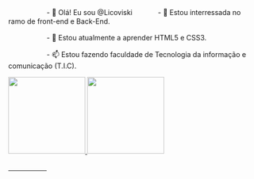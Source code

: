 ㅤㅤㅤㅤㅤㅤ- 👋 Olá! Eu sou @Licoviskiㅤㅤㅤㅤ- 👀 Estou interressada no ramo de front-end e Back-End.

ㅤㅤㅤㅤㅤㅤ- 🌱 Estou atualmente a aprender HTML5 e CSS3.

ㅤㅤㅤㅤㅤㅤ- 📫 Estou fazendo faculdade de Tecnologia da informação e comunicação (T.I.C).

<div align="">
  <a href="https://github.com/Licoviski">
  <img height="155em" src="https://github-readme-stats.vercel.app/api?username=Licoviski&show_icons=true&theme=dracula&include_all_commits=true&count_private=true"/>
    
  <img height="155em" src="https://github-readme-stats.vercel.app/api/top-langs/?username=Licoviski&layout=compact&langs_count=7&theme=dracula"/>
</div>
  
  ㅤㅤㅤㅤㅤㅤ
